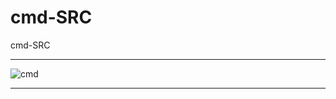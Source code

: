 # cmd-SRC
cmd-SRC

** **

![cmd](https://user-images.githubusercontent.com/74623428/148490384-1e3295f6-c26e-47a5-a3c4-c36f34b05a15.PNG)

** **
